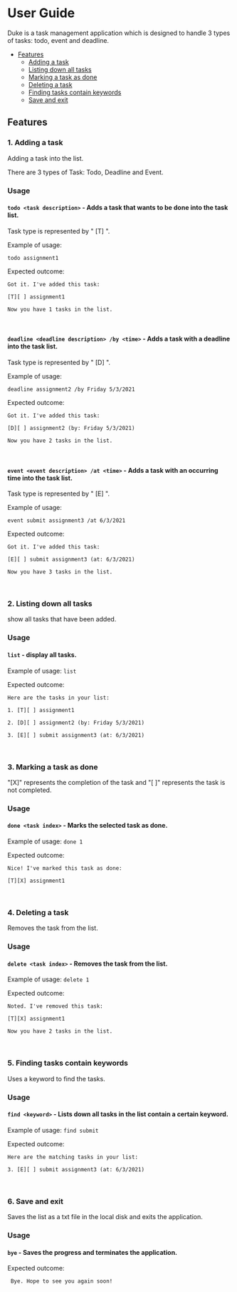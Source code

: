 # User Guide
Duke is a task management application which is designed to handle 3 types of tasks: todo, event and deadline.
* [Features](#features)
  * [Adding a task](#1--Adding-a-task)
  * [Listing down all tasks](#2--Listing-down-all-tasks)
  * [Marking a task as done](#3--Marking-a-task-as-done)
  * [Deleting a task](#4--Deleting-a-task)
  * [Finding tasks contain keywords](#5--Finding-tasks-contain-keywords)
  * [Save and exit](#6--Save-and-exit)
## Features 

### 1. Adding a task
Adding a task into the list.

There are 3 types of Task: Todo, Deadline and Event.

### Usage

#### `todo <task description>` - Adds a task that wants to be done into the task list.
Task type is represented by " [T] ".


Example of usage: 

`todo assignment1`

Expected outcome:

```
Got it. I've added this task:

[T][ ] assignment1

Now you have 1 tasks in the list.
```
<br/>

#### `deadline <deadline description> /by <time>` - Adds a task with a deadline into the task list.
Task type is represented by " [D] ".

Example of usage:

`deadline assignment2 /by Friday 5/3/2021`

Expected outcome:

```
Got it. I've added this task:

[D][ ] assignment2 (by: Friday 5/3/2021)

Now you have 2 tasks in the list.
```
<br/>

#### `event <event description> /at <time>` - Adds a task with an occurring time into the task list.
Task type is represented by " [E] ".

Example of usage:

`event submit assignment3 /at 6/3/2021`

Expected outcome:

```
Got it. I've added this task:

[E][ ] submit assignment3 (at: 6/3/2021)

Now you have 3 tasks in the list.
```
<br/>

### 2. Listing down all tasks
show all tasks that have been added.
### Usage
#### `list` - display all tasks.
Example of usage:
`list`

Expected outcome:

```
Here are the tasks in your list:

1. [T][ ] assignment1

2. [D][ ] assignment2 (by: Friday 5/3/2021)

3. [E][ ] submit assignment3 (at: 6/3/2021)

```
<br/>

### 3. Marking a task as done
"[X]" represents the completion of the task and "[ ]" represents the task is not completed.
### Usage
#### `done <task index>` - Marks the selected task as done.
Example of usage:
`done 1`

Expected outcome:
```
Nice! I've marked this task as done:

[T][X] assignment1

```
<br/>

### 4. Deleting a task
Removes the task from the list.
### Usage
#### `delete <task index>` - Removes the task from the list.
Example of usage:
`delete 1`

Expected outcome:
```
Noted. I've removed this task: 

[T][X] assignment1

Now you have 2 tasks in the list.

```
<br/>

### 5. Finding tasks contain keywords
Uses a keyword to find the tasks.
### Usage
#### `find <keyword>` - Lists down all tasks in the list contain a certain keyword.
Example of usage:
`find submit`

Expected outcome:
```
Here are the matching tasks in your list:

3. [E][ ] submit assignment3 (at: 6/3/2021)

```
<br/>

### 6. Save and exit
Saves the list as a txt file in the local disk and exits the application.

### Usage
#### `bye` - Saves the progress and terminates the application.

Expected outcome:
```
 Bye. Hope to see you again soon!

```